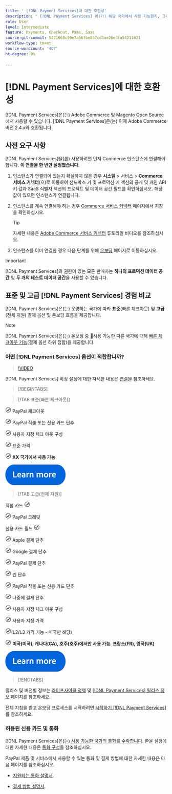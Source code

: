 ```yaml
---
title: ' [!DNL Payment Services]에 대한 호환성'
description: ' [!DNL Payment Services] 이(가) 해당 국가에서 사용 가능한지, 그리고 해당 버전이 Adobe Commerce 버전과 호환되는지 알아봅니다.'
role: User
level: Intermediate
feature: Payments, Checkout, Paas, Saas
source-git-commit: 5271668c99e7a66fbe857cd3ae26edfa54211621
workflow-type: tm+mt
source-wordcount: '407'
ht-degree: 0%

---
```



# [!DNL Payment Services]에 대한 호환성

[!DNL Payment Services]은(는) Adobe Commerce 및 Magento Open Source에서 사용할 수 있습니다. [!DNL Payment Services]은(는) 이제 Adobe Commerce 버전 2.4.x와 호환됩니다.

## 사전 요구 사항

[!DNL Payment Services]을(를) 사용하려면 먼저 Commerce 인스턴스에 연결해야 합니다. **이 연결을 한 번만 설정했습니다**.

1. 인스턴스가 연결되어 있는지 확실하지 않은 경우 **시스템** > 서비스 > **Commerce 서비스 커넥터**(으)로 이동하여 샌드박스 키 및 프로덕션 키 섹션의 공개 및 개인 API 키 값과 SaaS 식별자 섹션의 프로젝트 및 데이터 공간 필드를 확인하십시오. 해당 값이 있으면 인스턴스가 연결됩니다.

1. 인스턴스를 계속 연결해야 하는 경우 [Commerce 서비스 커넥터](../landing/saas.md) 페이지에서 지침을 확인하십시오.

   >[!TIP]
   >
   > 자세한 내용은 [Adobe Commerce 서비스 커넥터](https://experienceleague.adobe.com/ko/docs/commerce-learn/tutorials/admin/adobe-commerce-services/configure-adobe-commerce-services-connector) 튜토리얼 비디오를 참조하십시오.

1. 인스턴스를 이미 연결한 경우 다음 단계를 위해 [온보딩](onboard.md) 페이지로 이동하십시오.

>[!IMPORTANT]
>
> [!DNL Payment Services]의 권한이 있는 모든 판매자는 **하나의 프로덕션 데이터 공간** 및 **두 개의 테스트 데이터 공간**&#x200B;을 사용할 수 있습니다.

## 표준 및 고급 [!DNL Payment Services] 경험 비교

[!DNL Payment Services]은(는) 운영하는 국가에 따라 **표준**(빠른 체크아웃) 및 **고급**(전체 지원) 결제 옵션 및 온보딩 흐름을 제공합니다.

>[!NOTE]
>
> [!DNL Payment Services]은(는) 온보딩 중 [&#128279;](../payment-services/production.md#complete-merchant-onboarding)사용 가능한 다른 국가에 대해 [빠른 체크아웃 기능](../payment-services/payments-options.md)(결제 옵션 하위 집합)을 제공합니다.

### 어떤 [!DNL Payment Services] 옵션이 적합합니까?

>[!VIDEO](https://video.tv.adobe.com/v/3447925?captions=kor)

[!DNL Payment Services] 확장 설정에 대한 자세한 내용은 [연결](connect.md)을 참조하세요.

>[!BEGINTABS]

>[!TAB 표준(빠른 체크아웃)]

![확인](assets/icon-check.png) PayPal 체크아웃

![확인](assets/icon-check.png) PayPal 직불 또는 신용 카드 단추

![확인](assets/icon-check.png) 사용자 지정 체크 아웃 구성

![확인](assets/icon-check.png) 표준 가격

![확인](assets/icon-check.png) **XX 국가에서 사용 가능**

[![자세히 알아보기](assets/learn-more-button.svg)](onboard.md)

>[!TAB 고급(전체 지원)]

직불 카드 ![확인](assets/icon-check.png)

![확인](assets/icon-check.png) PayPal 크레딧

신용 카드 필드 ![확인](assets/icon-check.png)

![확인](assets/icon-check.png) Apple 결제 단추

![확인](assets/icon-check.png) Google 결제 단추

![확인](assets/icon-check.png) PayPal 결제 단추

![확인](assets/icon-check.png) 벤 단추

![확인](assets/icon-check.png) PayPal 직불 또는 신용 카드 단추

![확인](assets/icon-check.png) 나중에 결제 단추

![확인](assets/icon-check.png) 사용자 지정 체크 아웃 구성

![확인](assets/icon-check.png) 사용자 지정 가격

![확인](assets/icon-check.png)(L2/L3 가격 기능 - 미국만 해당)

![확인](assets/icon-check.png) **미국(미국), 캐나다(CA), 호주(호주)에서만 사용 가능. 프랑스(FR), 영국(UK)**

[![자세히 알아보기](assets/learn-more-button.svg)](onboard.md)

>[!ENDTABS]

릴리스 및 버전별 정보는 [라이프사이클 정책](https://experienceleague.adobe.com/docs/commerce-operations/release/planning/lifecycle-policy.html?lang=ko) 및 [[!DNL Payment Services] 릴리스 정보](release-notes.md) 페이지를 참조하세요.

전체 지침을 받고 온보딩 프로세스를 시작하려면 [시작하기 [!DNL Payment Services]](onboard.md)를 참조하세요.

### 허용된 신용 카드 및 통화

[!DNL Payment Services]은(는) [ 사용 가능한 국가의 통화를 수락합니다](#availability). 환율 설정에 대한 자세한 내용은 [통화 구성](https://experienceleague.adobe.com/docs/commerce-admin/stores-sales/site-store/currency/currency-configuration.html?lang=ko)을 참조하십시오.

PayPal 제품 및 서비스에서 사용할 수 있는 통화 및 결제 방법에 대한 자세한 내용은 다음 페이지를 참조하십시오.

* [지원되는 통화 설명서](https://developer.paypal.com/docs/reports/reference/paypal-supported-currencies/).

* [결제 방법 설명서](https://developer.paypal.com/docs/checkout/payment-methods/).
